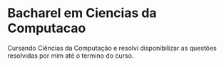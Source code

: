 # Bacharel em Ciencias da Computacao
 Cursando Ciências da Computação e resolvi disponibilizar as questões resolvidas por mim até o termino do curso.
